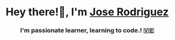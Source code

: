 <h1 align="center">Hey there!👋, I'm <a href="https://100rabhcsmc.github.io/Me.io/" target="blank">
Jose Rodriguez</a></h1>

<h3 align="center">I'm passionate learner, learning to code.! 🇻🇪</h3>
